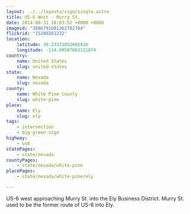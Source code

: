 ```yaml
---
layout: ../../layouts/sign/single.astro
title: US-6 West - Murry St.
date: 2014-08-31 10:03:52 +0000 +0000
imageid: "3886791081362782784"
flickrid: "15200261232"
location:
    latitude: 39.23331052685416
    longitude: -114.89507663111874
country:
    name: United States
    slug: united-states
state:
    name: Nevada
    slug: nevada
county:
    name: White Pine County
    slug: white-pine
place:
    name: Ely
    slug: ely
tags:
    - intersection
    - big-green-sign
highway:
    - us6
statePages:
    - state/nevada
countyPages:
    - state/nevada/white-pine
placePages:
    - state/nevada/white-pine/ely

---
```

US-6 west approaching Murry St. into the Ely Business District.  Murry St. used to be the former route of US-6 into Ely.